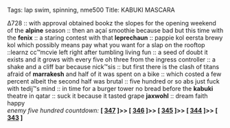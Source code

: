 Tags: lap swim, spinning, nme500
Title: KABUKI MASCARA
  
∆728 :: with approval obtained bookz the slopes for the opening weekend of the **alpine** season :: then an açaí smoothie because bad but this time with the **fenix** :: a staring contest with that **leprechaun** :: pappie kol eersta brewy kol which possibly means pay what you want for a slap on the rooftop ::learnz cc™mcvie left right after tumbling living fun :: a seed of doubt it exists and it grows with every five oh three from the ingress controller :: a shake and a cliff bar because nick™sis :: but first there is the clash of titans afraid of **marrakesh** and half of it was spent on a bike :: which costed a few percent albeit the second half was brutal :: five hundred or so abs just fuck with tedij™s mind :: in time for a burger tower no bread before the **kabuki** theatre in qatar :: suck it because it tasted grape **jaxwohl** :: dream faith happy  
_enemy five hundred countdown:_  **[ [347](https://www.allmusic.com/album/dirty-mw0000083186) ]>> [ [346](https://www.allmusic.com/album/low-life-mw0000650557) ]>> [ [345](https://www.allmusic.com/album/punch-the-clock-mw0000740816) ]>> [ [344](https://www.allmusic.com/album/beautiful-freak-mw0000186246) ]>> [ [343](https://www.allmusic.com/album/john-wesley-harding-mw0000189848) ]**  

